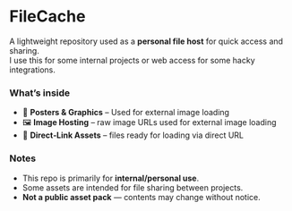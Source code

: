 # FileCache

A lightweight repository used as a **personal file host** for quick access and sharing.  
I use this for some internal projects or web access for some hacky integrations.

### What’s inside
- 📜 **Posters & Graphics** – Used for external image loading
- 🖼 **Image Hosting** – raw image URLs used for external image loading 
- 🔗 **Direct‑Link Assets** – files ready for loading via direct URL  

### Notes
- This repo is primarily for **internal/personal use**.  
- Some assets are intended for file sharing between projects.  
- **Not a public asset pack** — contents may change without notice.